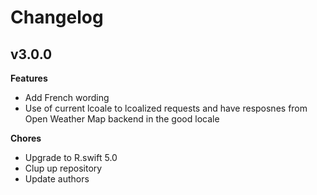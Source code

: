 # Changelog

## v3.0.0

**Features**

* Add French wording
* Use of current lcoale to lcoalized requests and have resposnes from Open Weather Map backend in the good locale

**Chores**

* Upgrade to R.swift 5.0
* Clup up repository
* Update authors